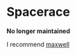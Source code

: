 # Spacerace

**No longer maintained**

I recommend [maxwell](https://github.com/zhongwencool/maxwell)

